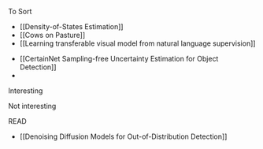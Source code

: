 
To Sort
- [[Density-of-States Estimation]]
- [[Cows on Pasture]]
- [[Learning transferable visual model from natural language supervision]]
* [[CertainNet Sampling-free Uncertainty Estimation for Object Detection]]
*
Interesting

Not interesting


READ
- [[Denoising Diffusion Models for Out-of-Distribution Detection]]

